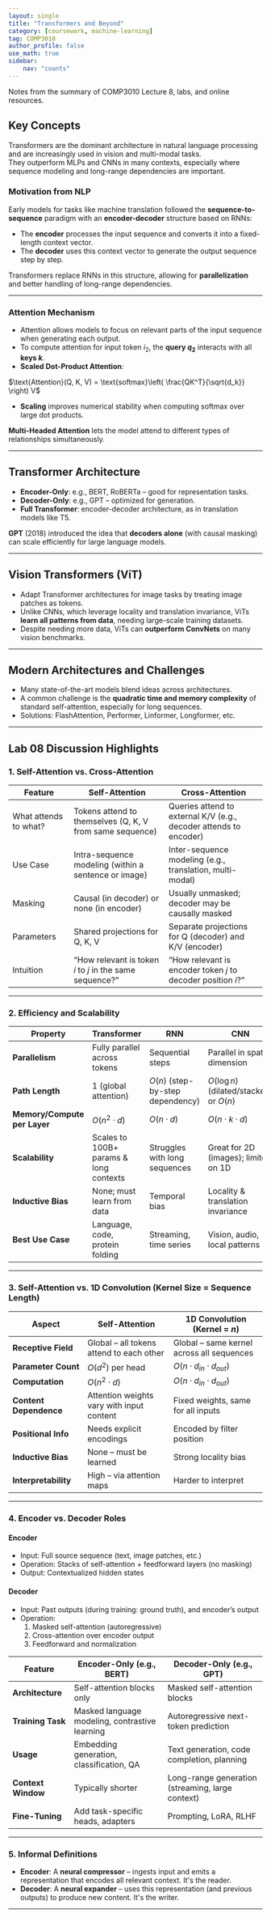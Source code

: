 ```yaml
---
layout: single
title: "Transformers and Beyond"
category: [coursework, machine-learning]
tag: COMP3010
author_profile: false
use_math: true
sidebar:
    nav: "counts"
---
```


Notes from the summary of COMP3010 Lecture 8, labs, and online resources.

## Key Concepts

Transformers are the dominant architecture in natural language processing and are increasingly used in vision and multi-modal tasks. <br> 
They outperform MLPs and CNNs in many contexts, especially where sequence modeling and long-range dependencies are important.

### Motivation from NLP

Early models for tasks like machine translation followed the **sequence-to-sequence** paradigm with an **encoder-decoder** structure based on RNNs:
- The **encoder** processes the input sequence and converts it into a fixed-length context vector.
- The **decoder** uses this context vector to generate the output sequence step by step.

Transformers replace RNNs in this structure, allowing for **parallelization** and better handling of long-range dependencies.

---

### Attention Mechanism

- Attention allows models to focus on relevant parts of the input sequence when generating each output.
- To compute attention for input token $i_2$, the **query $q_2$** interacts with all **keys $k$**.
- **Scaled Dot-Product Attention**:

$\text{Attention}(Q, K, V) = \text{softmax}\left( \frac{QK^T}{\sqrt{d_k}} \right) V$

- **Scaling** improves numerical stability when computing softmax over large dot products.

**Multi-Headed Attention** lets the model attend to different types of relationships simultaneously.

---

## Transformer Architecture

- **Encoder-Only**: e.g., BERT, RoBERTa – good for representation tasks.
- **Decoder-Only**: e.g., GPT – optimized for generation.
- **Full Transformer**: encoder-decoder architecture, as in translation models like T5.

**GPT** (2018) introduced the idea that **decoders alone** (with causal masking) can scale efficiently for large language models.

---

## Vision Transformers (ViT)

- Adapt Transformer architectures for image tasks by treating image patches as tokens.
- Unlike CNNs, which leverage locality and translation invariance, ViTs **learn all patterns from data**, needing large-scale training datasets.
- Despite needing more data, ViTs can **outperform ConvNets** on many vision benchmarks.

---

## Modern Architectures and Challenges

- Many state-of-the-art models blend ideas across architectures.
- A common challenge is the **quadratic time and memory complexity** of standard self-attention, especially for long sequences.
- Solutions: FlashAttention, Performer, Linformer, Longformer, etc.

---

## Lab 08 Discussion Highlights

### 1. Self-Attention vs. Cross-Attention

| Feature              | Self-Attention                                            | Cross-Attention                                            |
|----------------------|-----------------------------------------------------------|-------------------------------------------------------------|
| What attends to what?| Tokens attend to themselves (Q, K, V from same sequence)  | Queries attend to external K/V (e.g., decoder attends to encoder) |
| Use Case             | Intra-sequence modeling (within a sentence or image)      | Inter-sequence modeling (e.g., translation, multi-modal)    |
| Masking              | Causal (in decoder) or none (in encoder)                  | Usually unmasked; decoder may be causally masked            |
| Parameters           | Shared projections for Q, K, V                            | Separate projections for Q (decoder) and K/V (encoder)      |
| Intuition            | “How relevant is token *i* to *j* in the same sequence?”  | “How relevant is encoder token *j* to decoder position *i*?”|

---

### 2. Efficiency and Scalability

| Property                     | Transformer                              | RNN                                  | CNN                                     |
|-----------------------------|-------------------------------------------|--------------------------------------|------------------------------------------|
| **Parallelism**             | Fully parallel across tokens              | Sequential steps                     | Parallel in spatial dimension            |
| **Path Length**             | 1 (global attention)                      | $O(n)$ (step-by-step dependency)     | $O(\log n)$ (dilated/stacked) or $O(n)$ |
| **Memory/Compute per Layer**| $O(n^2 \cdot d)$                         | $O(n \cdot d)$                        | $O(n \cdot k \cdot d)$                   |
| **Scalability**             | Scales to 100B+ params & long contexts   | Struggles with long sequences        | Great for 2D (images); limited on 1D     |
| **Inductive Bias**          | None; must learn from data               | Temporal bias                        | Locality & translation invariance        |
| **Best Use Case**           | Language, code, protein folding          | Streaming, time series               | Vision, audio, local patterns            |

---

### 3. Self-Attention vs. 1D Convolution (Kernel Size = Sequence Length)

| Aspect                 | Self-Attention                                       | 1D Convolution (Kernel = $n$)                  |
|------------------------|------------------------------------------------------|------------------------------------------------|
| **Receptive Field**    | Global – all tokens attend to each other             | Global – same kernel across all sequences      |
| **Parameter Count**    | $O(d^2)$ per head                                     | $O(n \cdot d_{in} \cdot d_{out})$              |
| **Computation**        | $O(n^2 \cdot d)$                                     | $O(n \cdot d_{in} \cdot d_{out})$              |
| **Content Dependence**| Attention weights vary with input content            | Fixed weights, same for all inputs             |
| **Positional Info**    | Needs explicit encodings                            | Encoded by filter position                     |
| **Inductive Bias**     | None – must be learned                              | Strong locality bias                           |
| **Interpretability**   | High – via attention maps                           | Harder to interpret                            |

---

### 4. Encoder vs. Decoder Roles

#### Encoder
- Input: Full source sequence (text, image patches, etc.)
- Operation: Stacks of self-attention + feedforward layers (no masking)
- Output: Contextualized hidden states

#### Decoder
- Input: Past outputs (during training: ground truth), and encoder’s output
- Operation:
  1. Masked self-attention (autoregressive)
  2. Cross-attention over encoder output
  3. Feedforward and normalization

| Feature           | Encoder-Only (e.g., BERT)                             | Decoder-Only (e.g., GPT)                           |
|-------------------|-------------------------------------------------------|----------------------------------------------------|
| **Architecture**  | Self-attention blocks only                            | Masked self-attention blocks                       |
| **Training Task** | Masked language modeling, contrastive learning        | Autoregressive next-token prediction               |
| **Usage**         | Embedding generation, classification, QA              | Text generation, code completion, planning         |
| **Context Window**| Typically shorter                                     | Long-range generation (streaming, large context)   |
| **Fine-Tuning**   | Add task-specific heads, adapters                     | Prompting, LoRA, RLHF                              |

---

### 5. Informal Definitions

- **Encoder**: A **neural compressor** – ingests input and emits a representation that encodes all relevant context. It's the reader.
- **Decoder**: A **neural expander** – uses this representation (and previous outputs) to produce new content. It's the writer.

---